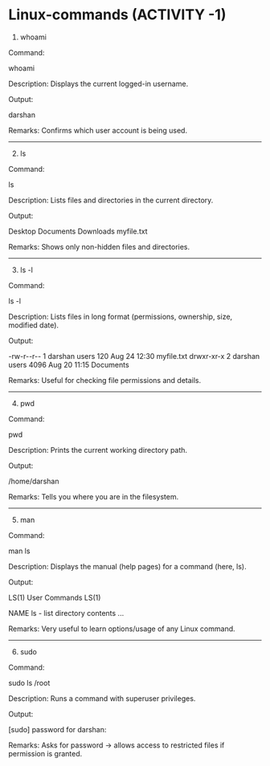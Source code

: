 # Linux-commands (ACTIVITY -1)

1. whoami

Command:

whoami

Description:
Displays the current logged-in username.

Output:

darshan

Remarks:
Confirms which user account is being used.


---

2. ls

Command:

ls

Description:
Lists files and directories in the current directory.

Output:

Desktop  Documents  Downloads  myfile.txt

Remarks:
Shows only non-hidden files and directories.


---

3. ls -l

Command:

ls -l

Description:
Lists files in long format (permissions, ownership, size, modified date).

Output:

-rw-r--r--  1 darshan users   120 Aug 24 12:30 myfile.txt
drwxr-xr-x  2 darshan users  4096 Aug 20 11:15 Documents

Remarks:
Useful for checking file permissions and details.


---

4. pwd

Command:

pwd

Description:
Prints the current working directory path.

Output:

/home/darshan

Remarks:
Tells you where you are in the filesystem.


---

5. man

Command:

man ls

Description:
Displays the manual (help pages) for a command (here, ls).

Output:

LS(1)                   User Commands                   LS(1)

NAME
       ls - list directory contents
...

Remarks:
Very useful to learn options/usage of any Linux command.


---

6. sudo

Command:

sudo ls /root

Description:
Runs a command with superuser privileges.

Output:

[sudo] password for darshan:

Remarks:
Asks for password → allows access to restricted files if permission is granted.





